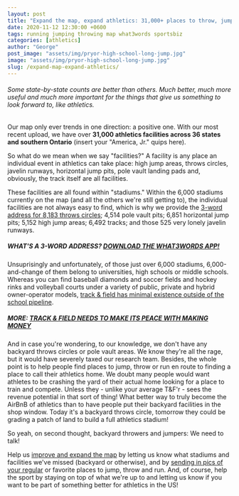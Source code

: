 ```yaml
---
layout: post
title: "Expand the map, expand athletics: 31,000+ places to throw, jump or run"
date: 2020-11-12 12:30:00 +0600
tags: running jumping throwing map what3words sportsbiz
categories: [athletics]
author: "George"
post_image: "assets/img/pryor-high-school-long-jump.jpg"
image: "assets/img/pryor-high-school-long-jump.jpg"
slug: /expand-map-expand-athletics/
---
```

<h6>Some state-by-state counts are better than others. Much better, much more useful and much more important for the things that give us something to look forward to, like athletics.</h6>

Our map only ever trends in one direction: a positive one. With our most recent upload, we have over <strong>31,000 athletics facilities across 36 states and southern Ontario</strong> (insert your "America, Jr." quips here).

So what do we mean when we say "facilities?" A facility is any place an individual event in athletics can take place: high jump areas, throws circles, javelin runways, horizontal jump pits, pole vault landing pads and, obviously, the track itself are all facilities. 

These facilities are all found within "stadiums." Within the 6,000 stadiums currently on the map (and all the others we're still getting to), the individual facilities are not always easy to find, which is why we provide the [3-word address for 8,183 throws circles](https://nalathletics.com/map); 4,514 pole vault pits; 6,851 horizontal jump pits; 5,152 high jump areas; 6,492 tracks; and those 525 very lonely javelin runways. 

##### WHAT'S A 3-WORD ADDRESS? [DOWNLOAD THE WHAT3WORDS APP!](https://what3words.com/products/what3words-app/)

Unsuprisingly and unfortunately, of those just over 6,000 stadiums, 6,000-and-change of them belong to universities, high schools or middle schools. Whereas you can find baseball diamonds and soccer fields and hockey rinks and volleyball courts under a variety of public, private and hybrid owner-operator models, [track & field has minimal existence outside of the school pipeline](https://nalathletics.com/blog/2020/11/06/clemson-track-and-field-ultimatum). 

##### MORE: [TRACK & FIELD NEEDS TO MAKE ITS PEACE WITH MAKING MONEY](https://nalathletics.com/blog/2020/11/05/track-and-field-make-peace-making-money)

And in case you're wondering, to our knowledge, we don't have any backyard throws circles or pole vault areas. We know they're all the rage, but it would have severely taxed our research team. Besides, the whole point is to help people find places to jump, throw or run en route to finding a place to call their athletics home. We doubt many people would want athletes to be crashing the yard of their actual home looking for a place to train and compete. Unless they - unlike your average T&F'r - sees the revenue potential in that sort of thing! What better way to truly become the AirBnB of athletics than to have people put their backyard facilities in the shop window. Today it's a backyard throws circle, tomorrow they could be grading a patch of land to build a full athletics stadium!

So yeah, on second thought, backyard throwers and jumpers: We need to talk!

Help us [improve and expand the map](https://nalathletics.com/map) by letting us know what stadiums and facilities we've missed (backyard or otherwise), and by <a href="mailto:george@nalathletics.com">sending in pics of your regular</a> or favorite places to jump, throw and run. And, of course, help the sport by staying on top of what we're up to and letting us know if you want to be part of something better for athletics in the US!
